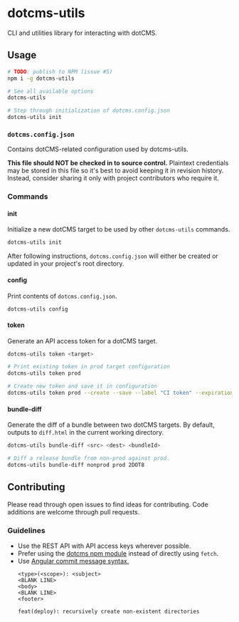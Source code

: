 # dotcms-utils

CLI and utilities library for interacting with dotCMS.

## Usage

```bash
# TODO: publish to NPM (issue #5)
npm i -g dotcms-utils

# See all available options
dotcms-utils

# Step through initialization of dotcms.config.json
dotcms-utils init
```

### `dotcms.config.json`

Contains dotCMS-related configuration used by dotcms-utils.

**This file should NOT be checked in to source control.** Plaintext credentials may be stored in this file so it's best to avoid keeping it in revision history. Instead, consider sharing it only with project contributors who require it.

### Commands

#### init

Initialize a new dotCMS target to be used by other `dotcms-utils` commands.

```bash
dotcms-utils init
```

After following instructions, `dotcms.config.json` will either be created or updated in your project's root directory.

#### config

Print contents of `dotcms.config.json`.

```bash
dotcms-utils config
```

#### token

Generate an API access token for a dotCMS target.

```bash
dotcms-utils token <target>

# Print existing token in prod target configuration
dotcms-utils token prod

# Create new token and save it in configuration
dotcms-utils token prod --create --save --label "CI token" --expiration 365
```

#### bundle-diff

Generate the diff of a bundle between two dotCMS targets. By default, outputs to `diff.html` in the current working directory.

```bash
dotcms-utils bundle-diff <src> <dest> <bundleId>

# Diff a release bundle from non-prod against prod.
dotcms-utils bundle-diff nonprod prod 2DOT8
```

## Contributing

Please read through open issues to find ideas for contributing. Code additions are welcome through pull requests.

### Guidelines

- Use the REST API with API access keys wherever possible.
- Prefer using the [dotcms npm module](https://www.npmjs.com/package/dotcms) instead of directly using `fetch`.
- Use [Angular commit message syntax.](https://github.com/angular/angular/blob/master/CONTRIBUTING.md#-commit-message-guidelines)
  ```
  <type>(<scope>): <subject>
  <BLANK LINE>
  <body>
  <BLANK LINE>
  <footer>
  ```
  ```
  feat(deploy): recursively create non-existent directories
  ```
